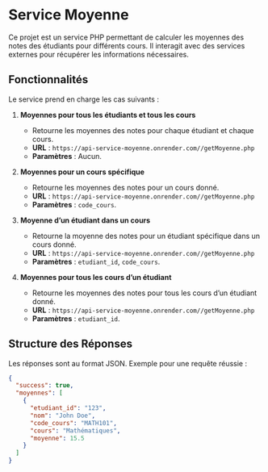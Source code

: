 # Service Moyenne

Ce projet est un service PHP permettant de calculer les moyennes des notes des étudiants pour différents cours. Il interagit avec des services externes pour récupérer les informations nécessaires.

## Fonctionnalités

Le service prend en charge les cas suivants :

1. **Moyennes pour tous les étudiants et tous les cours**  
   - Retourne les moyennes des notes pour chaque étudiant et chaque cours.
   - **URL** : `https://api-service-moyenne.onrender.com//getMoyenne.php`
   - **Paramètres** : Aucun.

2. **Moyennes pour un cours spécifique**  
   - Retourne les moyennes des notes pour un cours donné.
   - **URL** : `https://api-service-moyenne.onrender.com//getMoyenne.php`
   - **Paramètres** : `code_cours`.

3. **Moyenne d’un étudiant dans un cours**  
   - Retourne la moyenne des notes pour un étudiant spécifique dans un cours donné.
   - **URL** : `https://api-service-moyenne.onrender.com//getMoyenne.php`
   - **Paramètres** : `etudiant_id`, `code_cours`.

4. **Moyennes pour tous les cours d’un étudiant**  
   - Retourne les moyennes des notes pour tous les cours d’un étudiant donné.
   - **URL** : `https://api-service-moyenne.onrender.com//getMoyenne.php`
   - **Paramètres** : `etudiant_id`.

## Structure des Réponses

Les réponses sont au format JSON. Exemple pour une requête réussie :

```json
{
  "success": true,
  "moyennes": [
    {
      "etudiant_id": "123",
      "nom": "John Doe",
      "code_cours": "MATH101",
      "cours": "Mathématiques",
      "moyenne": 15.5
    }
  ]
}
